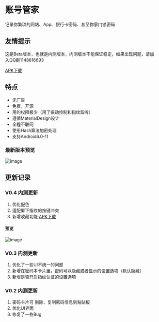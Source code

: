 # 账号管家
记录你繁琐的网站、App、银行卡密码、甚至你家门锁密码
## 友情提示
这是Beta版本，也就是内测版本，内测版本不能保证稳定，如果出现问题，请加入QQ群1148816693

[APK下载](https://github.com/sanenchen-hub/AccountBook/releases/)
## 特点
- 无广告
- 免费，开源
- 用的权限极少（用了振动控制和指纹监听）
- 遵循MaterialDesign设计
- 全程不联网
- 使用Hash算法加密处理
- 支持Android6.0-11
### 最新版本预览
![image](https://blogoss.lyqmc.cn/typecho/uploads/2020/07/4269439139.gif)

## 更新记录
### V0.4 内测更新
1. 优化配色
2. 适配屏下指纹的按键冲突
3. 新增收藏功能
[APK下载](https://github.com/sanenchen-hub/AccountBook/releases/tag/v0.4)
#### 预览
![image](https://blogoss.lyqmc.cn/typecho/uploads/2020/07/4269439139.gif)

### V0.3 内测更新
1. 优化了一些UI不统一的问题
2. 新增在密码本卡片里，密码可以隐藏或者显示的设置选项（默认隐藏）
3. 新增是否开启指纹认证的设置选项

### V0.2 内测更新
1. 密码卡片可 删除、复制密码信息到粘贴板
2. 优化UI界面
3. 修复了一些Bug